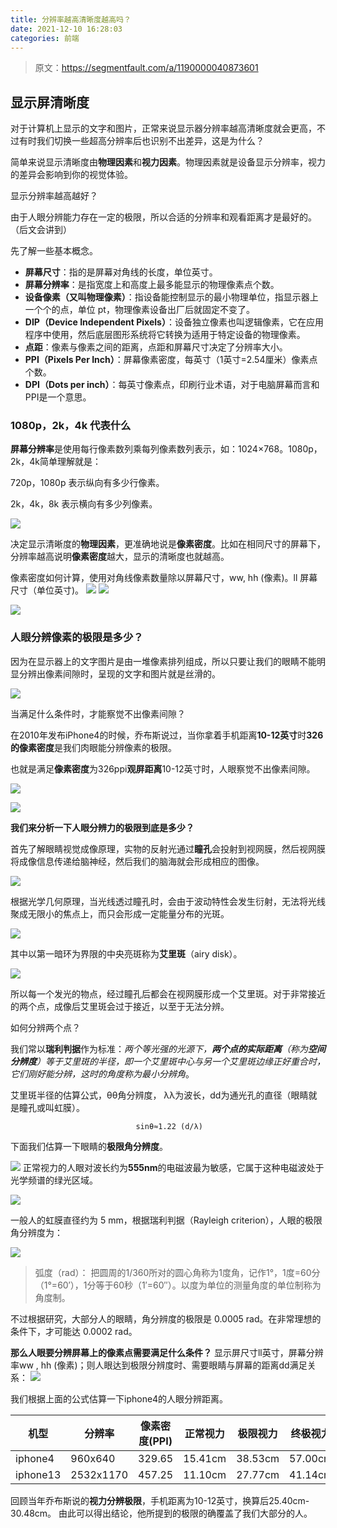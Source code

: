 ```yaml
---
title: 分辨率越高清晰度越高吗？
date: 2021-12-10 16:28:03
categories: 前端
---
```

>原文：https://segmentfault.com/a/1190000040873601

## 显示屏清晰度

对于计算机上显示的文字和图片，正常来说显示器分辨率越高清晰度就会更高，不过有时我们切换一些超高分辨率后也识别不出差异，这是为什么？

简单来说显示清晰度由**物理因素**和**视力因素**。物理因素就是设备显示分辨率，视力的差异会影响到你的视觉体验。

显示分辨率越高越好？

由于人眼分辨能力存在一定的极限，所以合适的分辨率和观看距离才是最好的。（后文会讲到）

先了解一些基本概念。

*   **屏幕尺寸**：指的是屏幕对角线的长度，单位英寸。
*   **屏幕分辨率**：是指宽度上和高度上最多能显示的物理像素点个数。
*   **设备像素（又叫物理像素）**：指设备能控制显示的最小物理单位，指显示器上一个个的点，单位 pt，物理像素设备出厂后就固定不变了。
*   **DIP（Device Independent Pixels）**：设备独立像素也叫逻辑像素，它在应用程序中使用，然后底层图形系统将它转换为适用于特定设备的物理像素。
*   **点距**：像素与像素之间的距离，点距和屏幕尺寸决定了分辨率大小。
*   **PPI（Pixels Per Inch）**：屏幕像素密度，每英寸（1英寸=2.54厘米）像素点个数。
*   **DPI（Dots per inch）**：每英寸像素点，印刷行业术语，对于电脑屏幕而言和PPI是一个意思。

### 1080p，2k，4k 代表什么

**屏幕分辨率**是使用每行像素数列乘每列像素数列表示，如：1024×768。1080p，2k，4k简单理解就是：

720p，1080p 表示纵向有多少行像素。

2k，4k，8k 表示横向有多少列像素。

![](https://upload-images.jianshu.io/upload_images/10024246-af96acd6a4b2855e.png?imageMogr2/auto-orient/strip%7CimageView2/2/w/1240)


决定显示清晰度的**物理因素**，更准确地说是**像素密度**。比如在相同尺寸的屏幕下，分辨率越高说明**像素密度**越大，显示的清晰度也就越高。

像素密度如何计算，使用对角线像素数量除以屏幕尺寸，ww, hh (像素)。ll 屏幕尺寸（单位英寸)。
![](https://upload-images.jianshu.io/upload_images/10024246-a40dda582c2e697c.png?imageMogr2/auto-orient/strip%7CimageView2/2/w/1240)
![](https://upload-images.jianshu.io/upload_images/10024246-665e0a2e64875b92.png?imageMogr2/auto-orient/strip%7CimageView2/2/w/1240)

![](https://upload-images.jianshu.io/upload_images/10024246-fd35d43d349b57ed.png?imageMogr2/auto-orient/strip%7CimageView2/2/w/1240)


### 人眼分辨像素的极限是多少？

因为在显示器上的文字图片是由一堆像素排列组成，所以只要让我们的眼睛不能明显分辨出像素间隙时，呈现的文字和图片就是丝滑的。

![](https://upload-images.jianshu.io/upload_images/10024246-78d069ead6288ac9.png?imageMogr2/auto-orient/strip%7CimageView2/2/w/1240)

当满足什么条件时，才能察觉不出像素间隙？

在2010年发布iPhone4的时候，乔布斯说过，当你拿着手机距离**10-12英寸**时**326的像素密度**是我们肉眼能分辨像素的极限。

也就是满足**像素密度**为326ppi**观屏距离**10-12英寸时，人眼察觉不出像素间隙。

![](https://upload-images.jianshu.io/upload_images/10024246-3275d95b376b0d0a.png?imageMogr2/auto-orient/strip%7CimageView2/2/w/1240)

![](https://upload-images.jianshu.io/upload_images/10024246-6f655c1b8975c06e.png?imageMogr2/auto-orient/strip%7CimageView2/2/w/1240)

**我们来分析一下人眼分辨力的极限到底是多少？**

首先了解眼睛视觉成像原理，实物的反射光通过**瞳孔**会投射到视网膜，然后视网膜将成像信息传递给脑神经，然后我们的脑海就会形成相应的图像。

![](https://upload-images.jianshu.io/upload_images/10024246-f1295ec519489dc9.png?imageMogr2/auto-orient/strip%7CimageView2/2/w/1240)

根据光学几何原理，当光线透过瞳孔时，会由于波动特性会发生衍射，无法将光线聚成无限小的焦点上，而只会形成一定能量分布的光斑。

![](https://upload-images.jianshu.io/upload_images/10024246-712d23f9e6f2ce6d.png?imageMogr2/auto-orient/strip%7CimageView2/2/w/1240)

其中以第一暗环为界限的中央亮斑称为**艾里斑**（airy disk）。

![](https://upload-images.jianshu.io/upload_images/10024246-fbacef17c3a64132.png?imageMogr2/auto-orient/strip%7CimageView2/2/w/1240)

所以每一个发光的物点，经过瞳孔后都会在视网膜形成一个艾里斑。对于非常接近的两个点，成像后艾里斑会过于接近，以至于无法分辨。

如何分辨两个点？

我们常以**瑞利判据**作为标准：*两个等光强的光源下，**两个点的实际距离**（称为**空间分辨度**）等于艾里斑的半径，即一个艾里斑中心与另一个艾里斑边缘正好重合时，它们刚好能分辨，这时的角度称为最小分辨角*。

艾里斑半径的估算公式，θθ角分辨度， λλ为波长，dd为通光孔的直径（眼睛就是瞳孔或叫虹膜）。

                                sinθ≈1.22 (d/λ)
	
下面我们估算一下眼睛的**极限角分辨度**。

![](https://upload-images.jianshu.io/upload_images/10024246-f2d998c995e08de0.png?imageMogr2/auto-orient/strip%7CimageView2/2/w/1240)
正常视力的人眼对波长约为**555nm**的电磁波最为敏感，它属于这种电磁波处于光学频谱的绿光区域。

![](https://upload-images.jianshu.io/upload_images/10024246-c2a7de3df27257b4.png?imageMogr2/auto-orient/strip%7CimageView2/2/w/1240)

一般人的虹膜直径约为 5 mm，根据瑞利判据（Rayleigh criterion），人眼的极限角分辨度为：

![](https://upload-images.jianshu.io/upload_images/10024246-eff130236ba46b12.png?imageMogr2/auto-orient/strip%7CimageView2/2/w/1240)


> 弧度（rad）： 把圆周的1/360所对的圆心角称为1度角，记作1°，1度=60分（1°=60′），1分等于60秒（1′=60″）。以度为单位的测量角度的单位制称为角度制。

不过根据研究，大部分人的眼睛，角分辨度的极限是 0.0005 rad。在非常理想的条件下，才可能达 0.0002 rad。

**那么人眼要分辨屏幕上的像素点需要满足什么条件？**
显示屏尺寸ll英寸，屏幕分辨率ww , hh (像素)；则人眼达到极限分辨度时、需要眼睛与屏幕的距离dd满足关系：
![](https://upload-images.jianshu.io/upload_images/10024246-20dece30436ab615.png?imageMogr2/auto-orient/strip%7CimageView2/2/w/1240)

我们根据上面的公式估算一下iphone4的人眼分辨距离。

| 机型 | 分辨率 | 像素密度(PPI) | 正常视力 | 极限视力 | 终极视力 |
| --- | --- | --- | --- | --- | --- |
| iphone4 | 960x640 | 329.65 | 15.41cm | 38.53cm | 57.00cm |
| iphone13 | 2532x1170 | 457.25 | 11.10cm | 27.77cm | 41.14cm |

回顾当年乔布斯说的**视力分辨极限**，手机距离为10-12英寸，换算后25.40cm-30.48cm。
由此可以得出结论，他所提到的极限的确覆盖了我们大部分的人。



